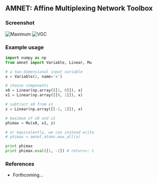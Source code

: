## AMNET: Affine Multiplexing Network Toolbox

### Screenshot
![Maximum](https://raw.githubusercontent.com/ipapusha/amnet/master/doc/vis/max.gv.png)
![VGC](https://raw.githubusercontent.com/ipapusha/amnet/master/doc/vis/phi_vgc.gv.png)

### Example usage
```python
import numpy as np
from amnet import Variable, Linear, Mu

# a two-dimensional input variable
x = Variable(2, name='x')

# choose components
x0 = Linear(np.array([[1, 0]]), x)
x1 = Linear(np.array([[0, 1]]), x)

# subtract x0 from x1
z = Linear(np.array([[-1, 1]]), x)

# maximum of x0 and x1
phimax = Mu(x0, x1, z)

# or equivalently, we can instead write
# phimax = amnet.atoms.max_all(x)

print phimax
print phimax.eval([1, -2]) # returns: 1
```

### References
* Forthcoming...
